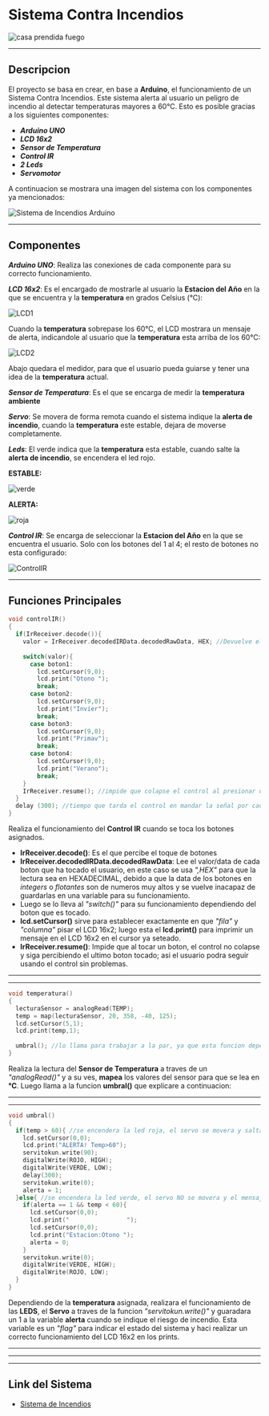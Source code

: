 # **Sistema Contra Incendios**

![casa prendida fuego](casaFuego.jpg)

---
## Descripcion

El proyecto se basa en crear, en base a **Arduino**, el funcionamiento de un Sistema Contra Incendios. Este sistema alerta al usuario un peligro de incendio al detectar temperaturas mayores a 60°C. Esto es posible gracias a los siguientes componentes:

- ***Arduino UNO***
- ***LCD 16x2***
- ***Sensor de Temperatura***
- ***Control IR***
- ***2 Leds***
- ***Servomotor***

A continuacion se mostrara una imagen del sistema con los componentes ya mencionados:

![Sistema de Incendios Arduino](Sistema_Contra_Incendios.jpg)

---
## Componentes
***Arduino UNO***: Realiza las conexiones de cada componente para su correcto funcionamiento.

***LCD 16x2***: Es el encargado de mostrarle al usuario la **Estacion del Año** en la que se encuentra y la **temperatura** en grados Celsius (°C):

![LCD1](LCD_estable.jpg)

Cuando la **temperatura** sobrepase los 60°C, el LCD mostrara un mensaje de alerta, indicandole al usuario que la **temperatura** esta arriba de los 60°C:

![LCD2](LCD_alerta.jpg)

Abajo quedara el medidor, para que el usuario pueda guiarse y tener una idea de la **temperatura** actual.

***Sensor de Temperatura***: Es el que se encarga de medir la **temperatura ambiente**

***Servo***: Se movera de forma remota cuando el sistema indique la **alerta de incendio**, cuando la **temperatura** este estable, dejara de moverse completamente.

***Leds***: El verde indica que la **temperatura** esta estable, cuando salte la **alerta de incendio**, se encendera el led rojo.

**ESTABLE:**

![verde](luz_verde.jpg)

**ALERTA:**

![roja](luz_roja.jpg)

***Control IR***: Se encarga de seleccionar la **Estacion del Año** en la que se encuentra el usuario. Solo con los botones del 1 al 4; el resto de botones no esta configurado:

![ControlIR](control.jpg)

---
## Funciones Principales

~~~ c++
void controlIR()
{
  if(IrReceiver.decode()){
	valor = IrReceiver.decodedIRData.decodedRawData, HEX; //Devuelve el numero en "Hexadecimal" y lo guarda en "valor"
    
    switch(valor){
      case boton1:
      	lcd.setCursor(9,0);
      	lcd.print("Otono ");
      	break;
      case boton2:
      	lcd.setCursor(9,0);
      	lcd.print("Invier");
      	break;
      case boton3:
      	lcd.setCursor(9,0);
      	lcd.print("Primav");
      	break;
      case boton4:
      	lcd.setCursor(9,0);
      	lcd.print("Verano");
      	break;
    }
    IrReceiver.resume(); //impide que colapse el control al presionar un boton
  }
  delay (300); //tiempo que tarda el control en mandar la señal por cada toque de boton
}
~~~

Realiza el funcionamiento del **Control IR** cuando se toca los botones asignados.

- **IrReceiver.decode()**: Es el que percibe el toque de botones
- **IrReceiver.decodedIRData.decodedRawData**: Lee el valor/data de cada boton que ha tocado el usuario, en este caso se usa *",HEX"* para que la lectura sea en HEXADECIMAL, debido a que la data de los botones en *integers* o *flotantes* son de numeros muy altos y se vuelve inacapaz de guardarlas en una variable para su funcionamiento.
- Luego se lo lleva al *"switch()"* para su funcionamiento dependiendo del boton que es tocado.
- **lcd.setCursor()** sirve para establecer exactamente en que *"fila"* y *"columna"* pisar el LCD 16x2; luego esta el **lcd.print()** para imprimir un mensaje en el LCD 16x2 en el cursor ya seteado.
- **IrReceiver.resume()**: Impide que al tocar un boton, el control no colapse y siga percibiendo el ultimo boton tocado; asi el usuario podra seguir usando el control sin problemas.

---
---

~~~ c++
void temperatura()
{
  lecturaSensor = analogRead(TEMP);
  temp = map(lecturaSensor, 20, 358, -40, 125);
  lcd.setCursor(5,1);
  lcd.print(temp,1);
  
  umbral(); //lo llama para trabajar a la par, ya que esta funcion depende de la temperatura asignada
}
~~~

Realiza la lectura del **Sensor de Temperatura** a traves de un *"analogRead()"* y a su ves, **mapea** los valores del sensor para que se lea en **°C**. Luego llama a la funcion **umbral()** que explicare a continuacion:

---
---

~~~ c++
void umbral()
{
  if(temp > 60){ //se encendera la led roja, el servo se movera y saltara el mensaje de alerta
    lcd.setCursor(0,0);
  	lcd.print("ALERTA! Temp>60");
    servitokun.write(90);
    digitalWrite(ROJO, HIGH);
    digitalWrite(VERDE, LOW);
    delay(300);
  	servitokun.write(0);
    alerta = 1;
  }else{ //se encendera la led verde, el servo NO se movera y el mensaje de alerta desaparecera
    if(alerta == 1 && temp < 60){
      lcd.setCursor(0,0);
  	  lcd.print("                ");
      lcd.setCursor(0,0);
  	  lcd.print("Estacion:Otono ");
      alerta = 0;
    }
    servitokun.write(0);
  	digitalWrite(VERDE, HIGH);
    digitalWrite(ROJO, LOW);
  }
}
~~~

Dependiendo de la **temperatura** asignada, realizara el funcionamiento de las **LEDS**, el **Servo** a traves de la funcion *"servitokun.write()"* y guaradara un 1 a la variable **alerta** cuando se indique el riesgo de incendio. Esta variable es un *"flag"* para indicar el estado del sistema y haci realizar un correcto funcionamiento del LCD 16x2 en los prints.

---
---
---
## Link del Sistema
- [Sistema de Incendios](https://www.tinkercad.com/things/gHk7SRs5Tv3-2do-parcial-barbizan-franco-spd-1b/editel?sharecode=ZTKZ2MeShFURHN2Qqkqk5o7heEg7TjYlp-LU_FjHO2g)